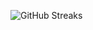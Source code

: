 ![GitHub Streaks](https://github-streaks-mqc9.onrender.com/streak/happilli/image?theme=midnight&cache_bust=1743551516&lang=ja)
